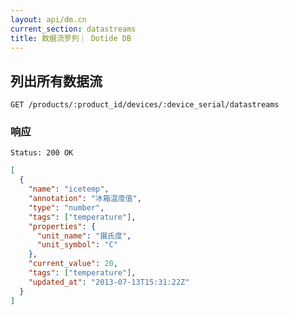 ```yaml
---
layout: api/dm.cn
current_section: datastreams
title: 数据流罗列｜ Dotide DB
---
```


## 列出所有数据流

    GET /products/:product_id/devices/:device_serial/datastreams

### 响应

    Status: 200 OK

```json
[
  {
    "name": "icetemp",
    "annotation": "冰箱温度值",
    "type": "number",
    "tags": ["temperature"],
    "properties": {
      "unit_name": "摄氏度",
      "unit_symbol": "C"
    },
    "current_value": 20,
    "tags": ["temperature"],
    "updated_at": "2013-07-13T15:31:22Z"
  }
]
```
